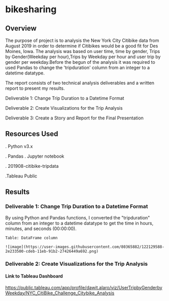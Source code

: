 # bikesharing

## Overview

The purpose of project is to analysis the New York City Citibike data from August 2019 in order to determine if Citibikes would be a good fit for Des Moines, Iowa. The analysis was based on user time, time by gender, Trips by Gender(Weekday per hour),Trips by Weekday per hour and user trip by gender per weekday.Before the begun of the analysis it was required to used Pandas to change the 'tripduration' column from an integer to a datetime datatype. 

The report consists of two technical analysis deliverables and a written report to present my results. 

  Deliverable 1: Change Trip Duration to a Datetime Format

  Deliverable 2: Create Visualizations for the Trip Analysis

  Deliverable 3: Create a Story and Report for the Final Presentation


## Resources Used

. Python v3.x

   . Pandas
. Jupyter notebook
   
. 201908-citibike-tripdata

.Tableau Public

## Results

###   Deliverable 1: Change Trip Duration to a Datetime Format

By using Python and Pandas functions, I converted the "tripduration" column from an integer to a datetime datatype to get the time in hours, minutes, and seconds (00:00:00). 

    Table: DataFrame column
    
    ![image](https://user-images.githubusercontent.com/80365882/122129588-2e233500-cdeb-11eb-91b2-27426449a692.png)

    
 ### Deliverable 2: Create Visualizations for the Trip Analysis
 
  #### Link to Tableau Dashboard
  
  https://public.tableau.com/app/profile/dawit.alaro/viz/UserTripbyGenderbyWeekday/NYC_CitiBike_Challenge_Citybike_Analysis
  
  








